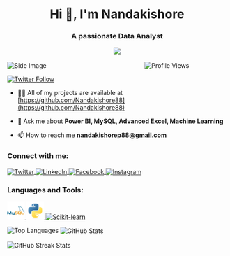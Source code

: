 <h1 align="center">Hi 👋, I'm Nandakishore</h1>
<h3 align="center">A passionate Data Analyst</h3>

<!-- Banner Image -->
<p align="center">
  <img src="https://encrypted-tbn0.gstatic.com/images?q=tbn:ANd9GcSUOmEM83d2BXEmyK4rdr0R6R9-WtymWndqaQ&s" />
</p>

<!-- Side Image with Profile Details -->
<p>
  <img align="left" src="https://i.pinimg.com/736x/86/a1/21/86a121da9e20aaa56fd43cac35a367b7.jpg" alt="Side Image" width="300" style="margin-right: 15px;" />
</p>

<p align="left"> 
  <img src="https://komarev.com/ghpvc/?username=nandakishore88&label=Profile%20views&color=0e75b6&style=flat" alt="Profile Views" />
</p>

<p align="left">
  <a href="https://twitter.com/nandakishore" target="blank">
    <img src="https://img.shields.io/twitter/follow/nandakishore?logo=twitter&style=for-the-badge" alt="Twitter Follow" />
  </a>
</p>

- 👨‍💻 All of my projects are available at [https://github.com/Nandakishore88](https://github.com/Nandakishore88)

- 💬 Ask me about **Power BI, MySQL, Advanced Excel, Machine Learning**

- 📫 How to reach me **nandakishorep88@gmail.com**

<h3 align="left">Connect with me:</h3>
<p align="left">
  <a href="https://twitter.com/nandakishore" target="blank">
    <img align="center" src="https://raw.githubusercontent.com/rahuldkjain/github-profile-readme-generator/master/src/images/icons/Social/twitter.svg" alt="Twitter" height="30" width="40" />
  </a>
  <a href="https://linkedin.com/in/nandakishore-p" target="blank">
    <img align="center" src="https://raw.githubusercontent.com/rahuldkjain/github-profile-readme-generator/master/src/images/icons/Social/linked-in-alt.svg" alt="LinkedIn" height="30" width="40" />
  </a>
  <a href="https://fb.com/nandakishore" target="blank">
    <img align="center" src="https://raw.githubusercontent.com/rahuldkjain/github-profile-readme-generator/master/src/images/icons/Social/facebook.svg" alt="Facebook" height="30" width="40" />
  </a>
  <a href="https://instagram.com/nandakishorearya" target="blank">
    <img align="center" src="https://raw.githubusercontent.com/rahuldkjain/github-profile-readme-generator/master/src/images/icons/Social/instagram.svg" alt="Instagram" height="30" width="40" />
  </a>
</p>

<h3 align="left">Languages and Tools:</h3>
<p align="left">
  <a href="https://www.mysql.com/" target="_blank" rel="noreferrer">
    <img src="https://raw.githubusercontent.com/devicons/devicon/master/icons/mysql/mysql-original-wordmark.svg" alt="MySQL" width="40" height="40" />
  </a>
  <a href="https://www.python.org" target="_blank" rel="noreferrer">
    <img src="https://raw.githubusercontent.com/devicons/devicon/master/icons/python/python-original.svg" alt="Python" width="40" height="40" />
  </a>
  <a href="https://scikit-learn.org/" target="_blank" rel="noreferrer">
    <img src="https://upload.wikimedia.org/wikipedia/commons/0/05/Scikit_learn_logo_small.svg" alt="Scikit-learn" width="40" height="40" />
  </a>
</p>

<p><img align="left" src="https://github-readme-stats.vercel.app/api/top-langs?username=nandakishore88&show_icons=true&locale=en&layout=compact" alt="Top Languages" /></p>

<p>&nbsp;<img align="center" src="https://github-readme-stats.vercel.app/api?username=nandakishore88&show_icons=true&locale=en" alt="GitHub Stats" /></p>

<p><img align="center" src="https://github-readme-streak-stats.herokuapp.com/?user=nandakishore88" alt="GitHub Streak Stats" /></p>
